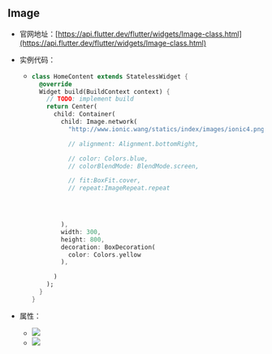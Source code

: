 ## Image

- 官网地址：[https://api.flutter.dev/flutter/widgets/Image-class.html](https://api.flutter.dev/flutter/widgets/Image-class.html)

- 实例代码：

  - ```dart
    class HomeContent extends StatelessWidget {
      @override
      Widget build(BuildContext context) {
        // TODO: implement build
        return Center(
          child: Container(
            child: Image.network(
              "http://www.ionic.wang/statics/index/images/ionic4.png",
    
              // alignment: Alignment.bottomRight,
    
              // color: Colors.blue,
              // colorBlendMode: BlendMode.screen,
    
              // fit:BoxFit.cover,
              // repeat:ImageRepeat.repeat
    
    
    
              
            ),
            width: 300,
            height: 800,
            decoration: BoxDecoration(
              color: Colors.yellow
            ),
    
          )
        );
      }
    }
    ```

- 属性：

  - ![](https://user-gold-cdn.xitu.io/2020/4/27/171bc2feca92b61e?w=766&h=407&f=png&s=101658)
  - ![](https://user-gold-cdn.xitu.io/2020/4/27/171bc304493ac3b6?w=763&h=457&f=png&s=97758)

